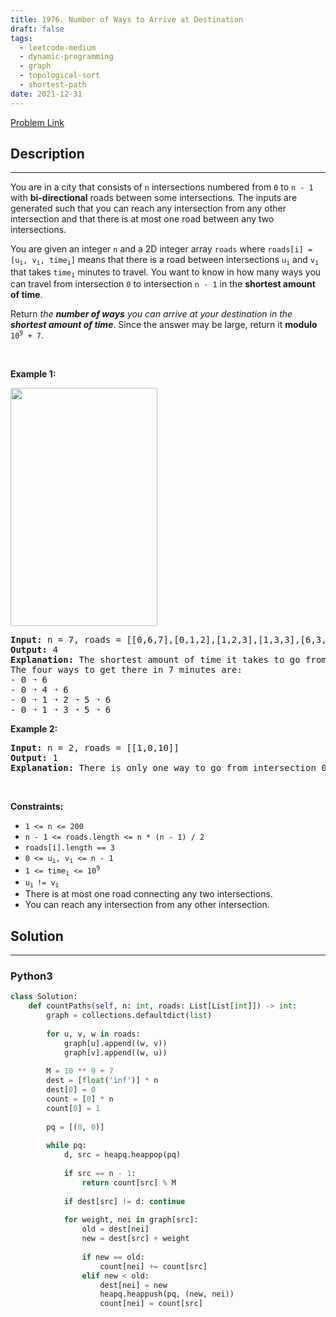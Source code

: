 ```yaml
---
title: 1976. Number of Ways to Arrive at Destination
draft: false
tags: 
  - leetcode-medium
  - dynamic-programming
  - graph
  - topological-sort
  - shortest-path
date: 2021-12-31
---
```


[Problem Link](https://leetcode.com/problems/number-of-ways-to-arrive-at-destination/)

## Description

---
<p>You are in a city that consists of <code>n</code> intersections numbered from <code>0</code> to <code>n - 1</code> with <strong>bi-directional</strong> roads between some intersections. The inputs are generated such that you can reach any intersection from any other intersection and that there is at most one road between any two intersections.</p>

<p>You are given an integer <code>n</code> and a 2D integer array <code>roads</code> where <code>roads[i] = [u<sub>i</sub>, v<sub>i</sub>, time<sub>i</sub>]</code> means that there is a road between intersections <code>u<sub>i</sub></code> and <code>v<sub>i</sub></code> that takes <code>time<sub>i</sub></code> minutes to travel. You want to know in how many ways you can travel from intersection <code>0</code> to intersection <code>n - 1</code> in the <strong>shortest amount of time</strong>.</p>

<p>Return <em>the <strong>number of ways</strong> you can arrive at your destination in the <strong>shortest amount of time</strong></em>. Since the answer may be large, return it <strong>modulo</strong> <code>10<sup>9</sup> + 7</code>.</p>

<p>&nbsp;</p>
<p><strong class="example">Example 1:</strong></p>
<img alt="" src="https://assets.leetcode.com/uploads/2021/07/17/graph2.png" style="width: 235px; height: 381px;" />
<pre>
<strong>Input:</strong> n = 7, roads = [[0,6,7],[0,1,2],[1,2,3],[1,3,3],[6,3,3],[3,5,1],[6,5,1],[2,5,1],[0,4,5],[4,6,2]]
<strong>Output:</strong> 4
<strong>Explanation:</strong> The shortest amount of time it takes to go from intersection 0 to intersection 6 is 7 minutes.
The four ways to get there in 7 minutes are:
- 0 ➝ 6
- 0 ➝ 4 ➝ 6
- 0 ➝ 1 ➝ 2 ➝ 5 ➝ 6
- 0 ➝ 1 ➝ 3 ➝ 5 ➝ 6
</pre>

<p><strong class="example">Example 2:</strong></p>

<pre>
<strong>Input:</strong> n = 2, roads = [[1,0,10]]
<strong>Output:</strong> 1
<strong>Explanation:</strong> There is only one way to go from intersection 0 to intersection 1, and it takes 10 minutes.
</pre>

<p>&nbsp;</p>
<p><strong>Constraints:</strong></p>

<ul>
	<li><code>1 &lt;= n &lt;= 200</code></li>
	<li><code>n - 1 &lt;= roads.length &lt;= n * (n - 1) / 2</code></li>
	<li><code>roads[i].length == 3</code></li>
	<li><code>0 &lt;= u<sub>i</sub>, v<sub>i</sub> &lt;= n - 1</code></li>
	<li><code>1 &lt;= time<sub>i</sub> &lt;= 10<sup>9</sup></code></li>
	<li><code>u<sub>i </sub>!= v<sub>i</sub></code></li>
	<li>There is at most one road connecting any two intersections.</li>
	<li>You can reach any intersection from any other intersection.</li>
</ul>


## Solution

---
### Python3
``` py title='number-of-ways-to-arrive-at-destination'
class Solution:
    def countPaths(self, n: int, roads: List[List[int]]) -> int:
        graph = collections.defaultdict(list)
        
        for u, v, w in roads:
            graph[u].append((w, v))
            graph[v].append((w, u))
            
        M = 10 ** 9 + 7
        dest = [float('inf')] * n
        dest[0] = 0
        count = [0] * n
        count[0] = 1
        
        pq = [(0, 0)]
        
        while pq:
            d, src = heapq.heappop(pq)
            
            if src == n - 1:
                return count[src] % M
            
            if dest[src] != d: continue
            
            for weight, nei in graph[src]:
                old = dest[nei]
                new = dest[src] + weight
                
                if new == old:
                    count[nei] += count[src]
                elif new < old:
                    dest[nei] = new
                    heapq.heappush(pq, (new, nei))
                    count[nei] = count[src]
```

